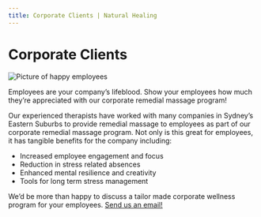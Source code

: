 ```yaml
---
title: Corporate Clients | Natural Healing
---
```


# Corporate Clients

<img alt="Picture of happy employees" src="/happy-employees.jpg" title="Picture of happy employees" />

Employees are your company’s lifeblood. Show your employees how much they’re appreciated with our corporate remedial massage program!

Our experienced therapists have worked with many companies in Sydney’s Eastern Suburbs to provide remedial massage to employees as part of our corporate remedial massage program. Not only is this great for employees, it has tangible benefits for the company including:

- Increased employee engagement and focus
- Reduction in stress related absences
- Enhanced mental resilience and creativity
- Tools for long term stress management

We’d be more than happy to discuss a tailor made corporate wellness program for your employees. [Send us an email!](/contact-us)
